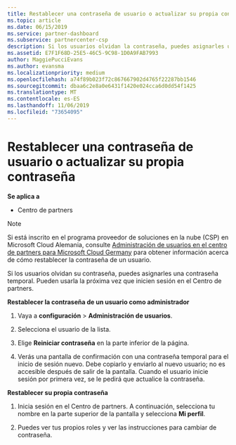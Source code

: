 ```yaml
---
title: Restablecer una contraseña de usuario o actualizar su propia contraseña | Centro de Partners
ms.topic: article
ms.date: 06/15/2019
ms.service: partner-dashboard
ms.subservice: partnercenter-csp
description: Si los usuarios olvidan la contraseña, puedes asignarles una contraseña temporal nueva. Pueden usarla la próxima vez que inicien sesión en el Centro de partners.
ms.assetid: E7F1F68D-25E5-46C5-9C98-1D0A9FAB7993
author: MaggiePucciEvans
ms.author: evansma
ms.localizationpriority: medium
ms.openlocfilehash: a74f89b023f72c867667902d4765f22287bb1546
ms.sourcegitcommit: dbaa6c2e8a0e6431f1420e024cca6d0dd54f1425
ms.translationtype: MT
ms.contentlocale: es-ES
ms.lasthandoff: 11/06/2019
ms.locfileid: "73654095"
---
```

# <a name="reset-a-user-password-or-update-your-own-password"></a>Restablecer una contraseña de usuario o actualizar su propia contraseña

**Se aplica a**

-  Centro de partners
   
> [!NOTE]  
>  Si está inscrito en el programa proveedor de soluciones en la nube (CSP) en Microsoft Cloud Alemania, consulte [Administración de usuarios en el centro de partners para Microsoft Cloud Germany](user-management-in-partner-center-for-microsoft-cloud-germany.md) para obtener información acerca de cómo restablecer la contraseña de un usuario.

Si los usuarios olvidan su contraseña, puedes asignarles una contraseña temporal. Pueden usarla la próxima vez que inicien sesión en el Centro de partners.

**Restablecer la contraseña de un usuario como administrador**

1.  Vaya a **configuración** &gt; **Administración de usuarios**.
2.  Selecciona el usuario de la lista.

3.  Elige **Reiniciar contraseña** en la parte inferior de la página.

4.  Verás una pantalla de confirmación con una contraseña temporal para el inicio de sesión nuevo. Debe copiarlo y enviarlo al nuevo usuario; no es accesible después de salir de la pantalla. Cuando el usuario inicie sesión por primera vez, se le pedirá que actualice la contraseña.

**Restablecer su propia contraseña**

1.  Inicia sesión en el Centro de partners. A continuación, selecciona tu nombre en la parte superior de la pantalla y selecciona **Mi perfil**.

2.  Puedes ver tus propios roles y ver las instrucciones para cambiar de contraseña.

 

 



